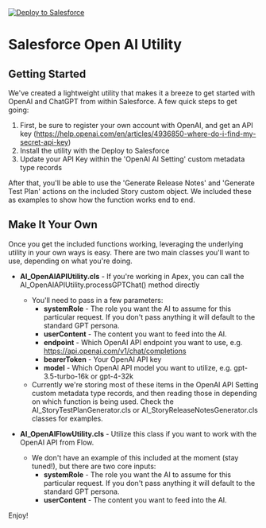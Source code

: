 <a href="https://githubsfdeploy.herokuapp.com?owner=10KAdvisors&repo=SalesforceOpenAIUtility&ref=main">
  <img alt="Deploy to Salesforce"
       src="https://raw.githubusercontent.com/afawcett/githubsfdeploy/master/deploy.png">
</a>

# Salesforce Open AI Utility

## Getting Started

We've created a lightweight utility that makes it a breeze to get started with OpenAI and ChatGPT from within Salesforce. A few quick steps to get going:

1. First, be sure to register your own account with OpenAI, and get an API key (https://help.openai.com/en/articles/4936850-where-do-i-find-my-secret-api-key)
2. Install the utility with the Deploy to Salesforce
3. Update your API Key within the 'OpenAI AI Setting' custom metadata type records

After that, you'll be able to use the 'Generate Release Notes' and 'Generate Test Plan' actions on the included Story custom object. We included these as examples to show how the function works end to end.

## Make It Your Own

Once you get the included functions working, leveraging the underlying utility in your own ways is easy. There are two main classes you'll want to use, depending on what you're doing.

- **AI_OpenAIAPIUtility.cls** - If you're working in Apex, you can call the AI_OpenAIAPIUtility.processGPTChat() method directly
  - You'll need to pass in a few parameters:
    - **systemRole** - The role you want the AI to assume for this particular request. If you don't pass anything it will default to the standard GPT persona.
    - **userContent** - The content you want to feed into the AI.
    - **endpoint** - Which OpenAI API endpoint you want to use, e.g. https://api.openai.com/v1/chat/completions
    - **bearerToken** - Your OpenAI API key
    - **model** - Which OpenAI API model you want to utilize, e.g. gpt-3.5-turbo-16k or gpt-4-32k
  - Currently we're storing most of these items in the OpenAI API Setting custom metadata type records, and then reading those in depending on which function is being used. Check the AI_StoryTestPlanGenerator.cls or AI_StoryReleaseNotesGenerator.cls classes for examples.
 
- **AI_OpenAIFlowUtility.cls** - Utilize this class if you want to work with the OpenAI API from Flow.
  - We don't have an example of this included at the moment (stay tuned!), but there are two core inputs:
    - **systemRole** - The role you want the AI to assume for this particular request. If you don't pass anything it will default to the standard GPT persona.
    - **userContent** - The content you want to feed into the AI.
   
Enjoy!
